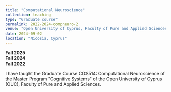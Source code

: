 ```yaml
---
title: "Computational Neuroscience"
collection: teaching
type: "Graduate course"
permalink: 2022-2024-compneuro-2
venue: "Open University of Cyprus, Faculty of Pure and Applied Sciences"
date: 2024-09-02
location: "Nicosia, Cyprus"
---
```


**Fall 2025**  
**Fall 2024**  
**Fall 2022**   

I have taught the Graduate Course COS514: Computational Neuroscience of the Master Program "Cognitive Systems" of the Open University of Cyprus (OUC), Faculty of Pure and Applied Sciences.


 
